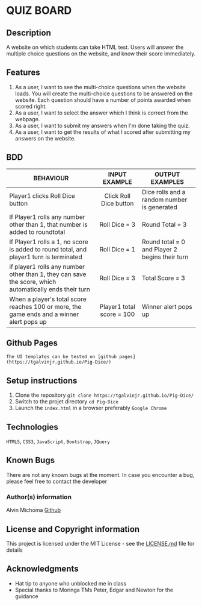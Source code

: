 # QUIZ BOARD
## Description
 A website on which students can take HTML test. Users will answer the multiple choice questions on the website, and know their score immediately.

## Features
1. As a user, I want to see the multi-choice questions when the website loads. You will create the multi-choice questions to be answered on the website. Each question should have a number of points awarded when scored right.
2. As a user, I want to select the answer which I think is correct from the webpage.
3. As a user, I want to submit my answers when I'm done taking the quiz.
4. As a user, I want to get the results of what I scored after submitting my answers on the website.  

## BDD
| BEHAVIOUR                            | INPUT EXAMPLE                           | OUTPUT EXAMPLES       |
|--------------------------------------|:------------------------------------:|--------------------------|
|Player1 clicks Roll Dice button |      Click Roll Dice button  |                 Dice rolls and a random  number is generated|
|If Player1 rolls any number other than 1, that number is added to roundtotal | Roll Dice = 3 |            Round Total = 3 |
|If Player1 rolls a 1, no score is added to round total, and player1 turn is terminated | Roll Dice = 1 | Round total = 0 and Player 2 begins their turn |
|if player1 rolls any number other than 1, they can save the score, which automatically ends their turn | Roll Dice = 3 | Total Score = 3 |
| When a player's total score reaches 100 or more, the game ends and a winner alert pops up |Player1 total score = 100 | Winner alert pops up |

## Github Pages
    The UI templates can be tested on [github pages](https://tgalvinjr.github.io/Pig-Dice/)
## Setup instructions
1. Clone the repository 
`git clone https://tgalvinjr.github.io/Pig-Dice/`
2. Switch to the projet directory 
`cd Pig-Dice`
3. Launch the `index.html` in a browser preferably `Google Chrome`

## Technologies 
`HTML5`, `CSS3`, `JavaScript`, `Bootstrap`, `JQuery`

## Known Bugs
There are not any known bugs at the moment. In case you encounter a bug, please feel free to contact the developer

### Author(s) information
Alvin Michoma
[Github](https://github.com/tgalvinjr)

## License and Copyright information
This project is licensed under the MIT License - see the [LICENSE.md](https://github.com/tgalvinjr/Pig-Dice/blob/master/LICENSE) file for details

## Acknowledgments
- Hat tip to anyone who unblocked me in class
- Special thanks to Moringa TMs Peter, Edgar and Newton for the guidance
